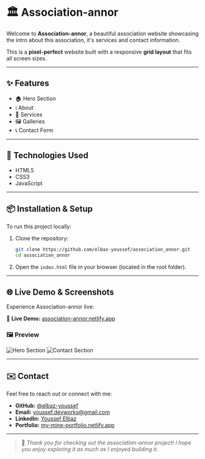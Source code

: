 # 🏛️ Association-annor

Welcome to **Association-annor**, a beautiful association website showcasing the intro about this association, it's services and contact information.

This is a **pixel-perfect** website built with a responsive **grid layout** that fits all screen sizes.

---

## ✨ Features

- 🏠 Hero Section  
- ℹ️ About  
- 💼 Services  
- 🖼️ Galleries  
- 📞 Contact Form  

---

## 🚀 Technologies Used

- HTML5  
- CSS3  
- JavaScript  

---

## 📦 Installation & Setup

To run this project locally:

1. Clone the repository:

   ```bash
   git clone https://github.com/elbaz-youssef/association_annor.git
   cd association_annor
   ```

2. Open the `index.html` file in your browser (located in the root folder).

---

## 🌐 Live Demo & Screenshots

Experience Association-annor live:

🔗 **Live Demo:** [association-annor.netlify.app](https://association-annor.netlify.app)

### 🖼️ Preview

<img src="https://iili.io/F8IDfgS.png" alt="Hero Section" />
<img src="https://iili.io/F8ID2s4.png" alt="Contact Section" />

---

## ✉️ Contact

Feel free to reach out or connect with me:

- **GitHub:** [@elbaz-youssef](https://github.com/elbaz-youssef)  
- **Email:** [youssef.devworks@gmail.com](mailto:youssef.devworks@gmail.com)  
- **LinkedIn:** [Youssef Elbaz](https://www.linkedin.com/in/youssef-elbaz-9930482b3)  
- **Portfolio:** [my-mine-portfolio.netlify.app](https://my-mine-portfolio.netlify.app)

---

> 🙏 *Thank you for checking out the association-annor project! I hope you enjoy exploring it as much as I enjoyed building it.*
